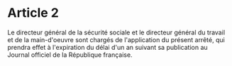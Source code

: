 # Article 2

Le directeur général de la sécurité sociale et le directeur général du travail et de la main-d'oeuvre sont chargés de l'application du présent arrêté, qui prendra effet à l'expiration du délai d'un an suivant sa publication au Journal officiel de la République française.
